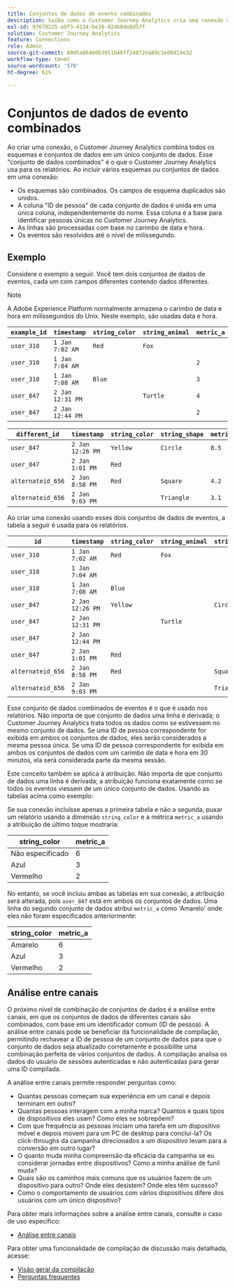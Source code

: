 ```yaml
---
title: Conjuntos de dados de evento combinados
description: Saiba como o Customer Journey Analytics cria uma conexão combinando conjuntos de dados.
exl-id: 9f678225-a9f3-4134-be38-924b8de8d57f
solution: Customer Journey Analytics
feature: Connections
role: Admin
source-git-commit: 80d5a864e063911b46ff248f2ea89c1ed0d14e32
workflow-type: tm+mt
source-wordcount: '578'
ht-degree: 61%

---
```



# Conjuntos de dados de evento combinados

Ao criar uma conexão, o Customer Journey Analytics combina todos os esquemas e conjuntos de dados em um único conjunto de dados. Esse &quot;conjunto de dados combinados&quot; é o que o Customer Journey Analytics usa para os relatórios. Ao incluir vários esquemas ou conjuntos de dados em uma conexão:

* Os esquemas são combinados. Os campos de esquema duplicados são unidos.
* A coluna &quot;ID de pessoa&quot; de cada conjunto de dados é unida em uma única coluna, independentemente do nome. Essa coluna é a base para identificar pessoas únicas no Customer Journey Analytics.
* As linhas são processadas com base no carimbo de data e hora.
* Os eventos são resolvidos até o nível de milissegundo.

## Exemplo

Considere o exemplo a seguir. Você tem dois conjuntos de dados de eventos, cada um com campos diferentes contendo dados diferentes.

>[!NOTE]
>
>A Adobe Experience Platform normalmente armazena o carimbo de data e hora em milissegundos do Unix. Neste exemplo, são usadas data e hora.

| `example_id` | `timestamp` | `string_color` | `string_animal` | `metric_a` |
| --- | --- | --- | --- | --- |
| `user_310` | `1 Jan 7:02 AM` | `Red` | `Fox` | |
| `user_310` | `1 Jan 7:04 AM` | | | `2` |
| `user_310` | `1 Jan 7:08 AM` | `Blue` | | `3` |
| `user_847` | `2 Jan 12:31 PM` | | `Turtle` | `4` |
| `user_847` | `2 Jan 12:44 PM` | | | `2` |

| `different_id` | `timestamp` | `string_color` | `string_shape` | `metric_b` |
| --- | --- | --- | --- | --- |
| `user_847` | `2 Jan 12:26 PM` | `Yellow` | `Circle` | `8.5` |
| `user_847` | `2 Jan 1:01 PM` | `Red` | | |
| `alternateid_656` | `2 Jan 8:58 PM` | `Red` | `Square` | `4.2` |
| `alternateid_656` | `2 Jan 9:03 PM` | | `Triangle` | `3.1` |

Ao criar uma conexão usando esses dois conjuntos de dados de eventos, a tabela a seguir é usada para os relatórios.

| `id` | `timestamp` | `string_color` | `string_animal` | `string_shape` | `metric_a` | `metric_b` |
| --- | --- | --- | --- | --- | --- | --- |
| `user_310` | `1 Jan 7:02 AM` | `Red` | `Fox` | | | |
| `user_310` | `1 Jan 7:04 AM` | | | | `2` | |
| `user_310` | `1 Jan 7:08 AM` | `Blue` | | | `3` | |
| `user_847` | `2 Jan 12:26 PM` | `Yellow` | | `Circle` | | `8.5` |
| `user_847` | `2 Jan 12:31 PM` | | `Turtle` | | `4` | |
| `user_847` | `2 Jan 12:44 PM` | | | | `2` | |
| `user_847` | `2 Jan 1:01 PM` | `Red` | | | | |
| `alternateid_656` | `2 Jan 8:58 PM` | `Red` | | `Square` | | `4.2` |
| `alternateid_656` | `2 Jan 9:03 PM` | | | `Triangle` | | `3.1` |

Esse conjunto de dados combinados de eventos é o que é usado nos relatórios. Não importa de que conjunto de dados uma linha é derivada; o Customer Journey Analytics trata todos os dados como se estivessem no mesmo conjunto de dados. Se uma ID de pessoa correspondente for exibida em ambos os conjuntos de dados, eles serão considerados a mesma pessoa única. Se uma ID de pessoa correspondente for exibida em ambos os conjuntos de dados com um carimbo de data e hora em 30 minutos, ela será considerada parte da mesma sessão.

Este conceito também se aplica à atribuição. Não importa de que conjunto de dados uma linha é derivada; a atribuição funciona exatamente como se todos os eventos viessem de um único conjunto de dados. Usando as tabelas acima como exemplo:

Se sua conexão incluísse apenas a primeira tabela e não a segunda, puxar um relatório usando a dimensão `string_color` e a métrica `metric_a` usando a atribuição de último toque mostraria:

| string_color | metric_a |
| --- | --- |
| Não especificado | 6 |
| Azul | 3 |
| Vermelho | 2 |

No entanto, se você incluiu ambas as tabelas em sua conexão, a atribuição será alterada, pois `user_847` está em ambos os conjuntos de dados. Uma linha do segundo conjunto de dados atribui `metric_a` como &#39;Amarelo&#39; onde eles não foram especificados anteriormente:

| string_color | metric_a |
| --- | --- |
| Amarelo | 6 |
| Azul | 3 |
| Vermelho | 2 |

## Análise entre canais

O próximo nível de combinação de conjuntos de dados é a análise entre canais, em que os conjuntos de dados de diferentes canais são combinados, com base em um identificador comum (ID de pessoa). A análise entre canais pode se beneficiar da funcionalidade de compilação, permitindo rechavear a ID de pessoa de um conjunto de dados para que o conjunto de dados seja atualizado corretamente e possibilite uma combinação perfeita de vários conjuntos de dados. A compilação analisa os dados do usuário de sessões autenticadas e não autenticadas para gerar uma ID compilada.

A análise entre canais permite responder perguntas como:

* Quantas pessoas começam sua experiência em um canal e depois terminam em outro?
* Quantas pessoas interagem com a minha marca? Quantos e quais tipos de dispositivos eles usam? Como eles se sobrepõem?
* Com que frequência as pessoas iniciam uma tarefa em um dispositivo móvel e depois movem para um PC de desktop para concluí-la? Os click-throughs da campanha direcionados a um dispositivo levam para a conversão em outro lugar?
* O quanto muda minha compreensão da eficácia da campanha se eu considerar jornadas entre dispositivos? Como a minha análise de funil muda?
* Quais são os caminhos mais comuns que os usuários fazem de um dispositivo para outro? Onde eles desistem? Onde eles têm sucesso?
* Como o comportamento de usuários com vários dispositivos difere dos usuários com um único dispositivo?


Para obter mais informações sobre a análise entre canais, consulte o caso de uso específico:

* [Análise entre canais](../use-cases/cross-channel/cross-channel.md)

Para obter uma funcionalidade de compilação de discussão mais detalhada, acesse:

* [Visão geral da compilação](/help/stitching/overview.md)
* [Perguntas frequentes](/help/stitching/faq.md)

